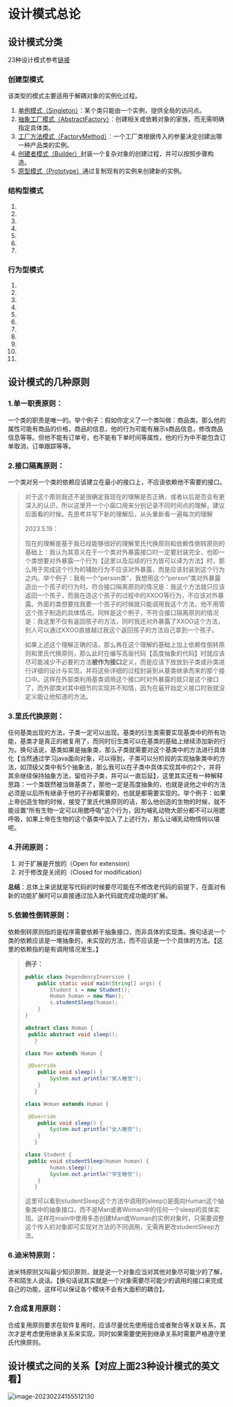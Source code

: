 # 设计模式总论

## 设计模式分类

23种设计模式参考[链接](https://blog.csdn.net/guorui_java/article/details/104026988)

### 创建型模式

该类型的模式主要适用于解耦对象的实例化过程。

1. [单例模式（Singleton）](创造型模式/单例模式.md)：某个类只能由一个实例，提供全局的访问点。
2. [抽象工厂模式（AbstractFactory）](创造型模式/抽象工厂模式.md)：创建相关或依赖对象的家族，而无需明确指定具体类。
3. [工厂方法模式（FactoryMethod）](创造型模式/工厂方法模式.md)：一个工厂类根据传入的参量决定创建出哪一种产品类的实例。
3. [创建者模式（Builder）](创造型模式/创建者模式.md)封装一个复杂对象的创建过程，并可以按照步骤构造。
3. [原型模式（Prototype）](创造型模式/原型模式.md)通过复制现有的实例来创建新的实例。

### 结构型模式

1. []()
2. []()
3. []()
4. []()
5. []()
6. []()
7. []()

### 行为型模式

1. []()
2. []()
3. []()
4. []()
5. []()
6. []()
7. []()
8. []()
9. []()
10. []()
11. []()

## 设计模式的几种原则

### 1.单一职责原则：

​	一个类的职责是唯一的。举个例子：假如你定义了一个类叫做：商品类。那么他的属性可能有商品的价格，商品的信息，他的行为可能有展示s商品信息，修改商品信息等等。但他不能有订单号，也不能有下单时间等属性，他的行为中不能包含订单取消，订单跟踪等等。

### 2.接口隔离原则：

​	一个类对另一个类的依赖应该建立在最小的接口上，不应该依赖他不需要的接口。

> 对于这个原则我还不是很确定我现在的理解是否正确，或者以后是否会有更深入的认识，所以这里开一个小窗口用来分别记录不同时间点的理解，建议后面看的时候。先思考并写下新的理解后，从头重新看一遍每次的理解
>
> 2023.5.19：
>
> ​	现在的理解是基于我已经能够很好的理解里氏代换原则和依赖性倒转原则的基础上：我认为其意义在于一个类对外暴露接口时一定要封装完全，也即一个类想要对外暴露一个行为【这里以及后续的行为皆可以译为方法】时，那么用于完成这个行为的辅助行为不应该对外暴露，而是应该封装到这个行为之内。举个例子：我有一个“person类”，我想用这个“person”类对外暴露造出一个孩子的行为时。符合接口隔离原则的情况是：我这个方法就只应该返回一个孩子，而我在造这个孩子的过程中的XXOO等行为，不应该对外暴露。外面的类想要找我要一个孩子的时候就只能调用我这个方法，他不用管这个孩子制造的具体情况。同样是这个例子，不符合接口隔离原则的情况是：我这里不仅有返回孩子的方法，同时我还对外暴露了XXOO这个方法，别人可以通过XXOO直接越过我这个返回孩子的方法自己拿到一个孩子。
>
> ​	如果上述这个理解正确的话，那么再在这个理解的基础上加上依赖性倒转原则和里氏代换原则，那么此时在编写高层代码【高度抽象的代码】时就应该尽可能减少不必要的方法**被作为接口**定义，而是应该下放放到子类或孙类进行详细的设计与实现，并将这些详细的过程封装到从基类继承而来的那个接口中。这样在外部类利用基类调用这个接口时对外暴露的就只是这个接口了，而外部类对其中细节的实现并不知情，因为在最开始定义接口时我就没定义能让他知道的方法。

### 3.里氏代换原则：

​	任何基类出现的方法，子类一定可以出现。基类的衍生类需要实现基类中的所有功能，基类才是真正的被复用了，而同时衍生类可以在基类的基础上继续添加新的行为。换句话说，基类如果是抽象类，那么子类就需要对这个基类中的方法进行具体化【当然通过学习java面向对象，可以得到，子类可以分阶段的实现抽象类中的方法，如顶级父类中有5个抽象法，那么我可以在子类中具体实现其中的2个，并将其余继续保持抽象方法，留给孙子类，并可以一直后延】，这里其实还有一种解释思路：一个类既然被当做基类了，那他一定是高度抽象的，也就是说他之中的方法必须是以后所有继承于他的子孙都需要的，也就是都需要实现的。举个例子：如果上帝创造生物的时候，接受了里氏代换原则的话，那么他创造的生物的时候，就不能设置“所有生物一定可以用腮呼吸”这个行为，因为哺乳动物大部分都不可以用腮呼吸，如果上帝在生物的这个基类中加入了上述行为，那么让哺乳动物情何以堪呢。

### 4.开闭原则：

1. 对于扩展是开放的（Open for extension）
2. 对于修改是关闭的（Closed for modification）

**总结**：总体上来说就是写代码的时候要尽可能在不修改老代码的前提下，在面对有新的功能扩展时可以直接通过加入新代码就完成功能的扩展。

### 5.依赖性倒转原则：	

​	依赖倒转原则指的是程序需要依赖于抽象接口，而非具体的实现类。换句话说一个类的依赖应该是一堆抽象的，未实现的方法，而不应该是一个个具体的方法。【这里的依赖指的是有调用情况发生。】

>  **例子：**
>
> ```java
> public class DependencyInversion {
>     public static void main(String[] args) {
>         Student s = new Student();
>         Human human = new Man();
>         s.studentSleep(human);
>     }
> }
> 
> abstract class Human {
>  public abstract void sleep();
>    }
> 
> class Man extends Human {
> 
>  @Override
>     public void sleep() {
>         System.out.println("男人睡觉");
>     }
>    }
> 
> class Woman extends Human {
> 
>  @Override
>     public void sleep() {
>         System.out.println("女人睡觉");
>     }
>    }
> 
> class Student {
>  public void studentSleep(Human human) {
>         human.sleep();
>         System.out.println("学生睡觉");
>     }
>    }
> ```
> 
>这里可以看到studentSleep这个方法中调用的sleep()是面向Human这个抽象类中的抽象接口，而不是Man或者Woman中的任何一个sleep的具体实现。这样在main中使用多态创建Man或Woman的实例对象时，只需要调整这个传入的对象即可实现对方法的不同调用，无需再更改studentSleep方法。

### 6.迪米特原则：

​	迪米特原则又叫最少知识原则，就是说一个对象应当对其他对象尽可能少的了解，不和陌生人说话。【换句话说其实就是一个对象需要尽可能少的调用的接口来完成自己的功能，这样可以保证各个模块不会有大面积的耦合】。

### 7.合成复用原则：

​	合成复用原则要求在软件复用时，应该尽量优先使用组合或者聚合等关联关系，其次才是考虑使用继承关系来实现，同时如果需要使用到继承关系时需要严格遵守里氏代换原则。

## 设计模式之间的关系【对应上面23种设计模式的英文看】

![image-20230224155512130](设计模式总论.assets/image-20230224155512130.png)





